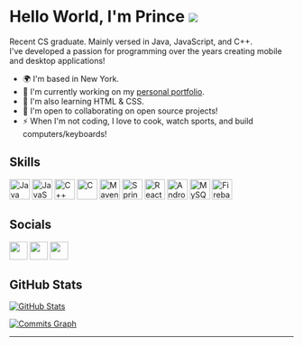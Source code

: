 # Hello World, I'm Prince ![](https://i.imgur.com/M7Mo1eB.gif)

Recent CS graduate. Mainly versed in Java, JavaScript, and C++.<br>
I've developed a passion for programming over the years creating mobile and desktop applications!

* 🌍  I'm based in New York.
* 🚀  I'm currently working on my [personal portfolio](https://www.princepaul.dev/).
* 🧠  I'm also learning HTML & CSS.
* 🤝  I'm open to collaborating on open source projects!
* ⚡  When I'm not coding, I love to cook, watch sports, and build computers/keyboards!

## Skills

<p align="left">
<a href="https://www.oracle.com/java/" target="_blank" rel="noreferrer"><img src="https://raw.githubusercontent.com/danielcranney/readme-generator/main/public/icons/skills/java-colored.svg" width="36" height="36" alt="Java" /></a>
<a href="https://developer.mozilla.org/en-US/docs/Web/JavaScript" target="_blank" rel="noreferrer"><img src="https://raw.githubusercontent.com/danielcranney/readme-generator/main/public/icons/skills/javascript-colored.svg" width="36" height="36" alt="JavaScript" /></a>
<a href="https://docs.microsoft.com/en-us/cpp/?view=msvc-170" target="_blank" rel="noreferrer"><img src="https://raw.githubusercontent.com/danielcranney/readme-generator/main/public/icons/skills/cplusplus-colored.svg" width="36" height="36" alt="C++" /></a>
<a href="https://docs.microsoft.com/en-us/cpp/?view=msvc-170" target="_blank" rel="noreferrer"><img src="https://raw.githubusercontent.com/danielcranney/readme-generator/main/public/icons/skills/c-colored.svg" width="36" height="36" alt="C" /></a>
<a href="https://maven.apache.org//" target="_blank" rel="noreferrer"><img src="https://i.imgur.com/EeZAf6i.png" width="36" height="36" alt="Maven" /></a>
<a href="https://spring.io/" target="_blank" rel="noreferrer"><img src="https://spring.io/images/projects/spring-edf462fec682b9d48cf628eaf9e19521.svg" width="36" height="36" alt="Spring" /></a>
<a href="https://reactjs.org/" target="_blank" rel="noreferrer"><img src="https://raw.githubusercontent.com/danielcranney/readme-generator/main/public/icons/skills/react-colored.svg" width="36" height="36" alt="React" /></a>
<a href="https://https://developer.android.com/studio/" target="_blank" rel="noreferrer"><img src="https://i.imgur.com/DMpHchR.png" width="36" height="36" alt="Android Studio" /></a>
<a href="https://www.mysql.com/" target="_blank" rel="noreferrer"><img src="https://raw.githubusercontent.com/danielcranney/readme-generator/main/public/icons/skills/mysql-colored.svg" width="36" height="36" alt="MySQL" /></a>
<a href="https://firebase.google.com/" target="_blank" rel="noreferrer"><img src="https://raw.githubusercontent.com/danielcranney/readme-generator/main/public/icons/skills/firebase-colored.svg" width="36" height="36" alt="Firebase" /></a>
</p>

## Socials

<p align="left"> <a href="https://www.github.com/ppaul895" target="_blank" rel="noreferrer"><img src="https://i.imgur.com/sUs2pG4.png" width="32" height="32" /></a> <a href="https://www.linkedin.com/in/princepaul895" target="_blank" rel="noreferrer"><img src="https://raw.githubusercontent.com/danielcranney/readme-generator/main/public/icons/socials/linkedin.svg" width="32" height="32" /></a> <a href="https://www.twitch.tv/princeofpromise" target="_blank" rel="noreferrer"><img src="https://raw.githubusercontent.com/danielcranney/readme-generator/main/public/icons/socials/twitch.svg" width="32" height="32" /></a></p>

## GitHub Stats

<a href="http://www.github.com/ppaul895"><img src="https://github-readme-stats.vercel.app/api?username=ppaul895&show_icons=true&hide=&count_private=true&include_all_commits=false&title_color=3382ed&text_color=ffffff&icon_color=facc15&bg_color=181824&hide_border=true&show_icons=true&hide_title=true&border_color=88C0D0&border_radius=20" alt="GitHub Stats" /></a>

<a href="http://www.github.com/ppaul895"><img src="https://activity-graph.herokuapp.com/graph?username=ppaul895&bg_color=181824&color=ffffff&line=facc15&point=ffffff&area_color=3382ed&area=true&hide_border=true&hide_title=true&radius=45" alt="Commits Graph" /></a>

---
